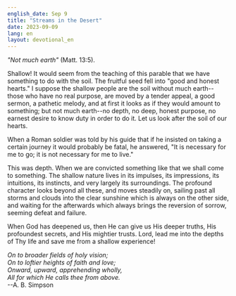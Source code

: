 ```yaml
---
english_date: Sep 9
title: "Streams in the Desert"
date: 2023-09-09
lang: en
layout: devotional_en
---
```





<p><em>"Not much earth"</em> (Matt. 13:5).

</p>

<p>Shallow! It would seem from the teaching of this parable that we have something to do with the soil. The fruitful seed fell into "good and honest hearts." I suppose the shallow people are the soil without much earth--those who have no real purpose, are moved by a tender appeal, a good sermon, a pathetic melody, and at first it looks as if they would amount to something; but not much earth--no depth, no deep, honest purpose, no earnest desire to know duty in order to do it. Let us look after the soil of our hearts.

</p>

<p>When a Roman soldier was told by his guide that if he insisted on taking a certain journey it would probably be fatal, he answered, "It is necessary for me to go; it is not necessary for me to live."

</p>

<p>This was depth. When we are convicted something like that we shall come to something. The shallow nature lives in its impulses, its impressions, its intuitions, its instincts, and very largely its surroundings. The profound character looks beyond all these, and moves steadily on, sailing past all storms and clouds into the clear sunshine which is always on the other side, and waiting for the afterwards which always brings the reversion of sorrow, seeming defeat and failure.

</p>

<p>When God has deepened us, then He can give us His deeper truths, His profoundest secrets, and His mightier trusts. Lord, lead me into the depths of Thy life and save me from a shallow experience!

</p>

<p><em>On to broader fields of holy vision;<br/> On to loftier heights of faith and love;<br/> Onward, upward, apprehending wholly,<br/> All for which He calls thee from above.</em><br/> --A. B. Simpson

</p>

<p></p>